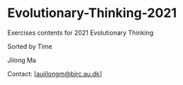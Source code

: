# Evolutionary-Thinking-2021
Exercises contents for 2021 Evolutionary Thinking

Sorted by Time

Jilong Ma 

Contact: [aujilongm@birc.au.dk]
